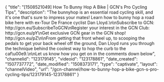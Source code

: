 {
    "title": "[1508521049] How To Bunny Hop A Bike | GCN's Pro Cycling Tips",
    "description": "The bunnyhop is an essential road cycling skill, and it's one that's sure to impress your mates! Learn how to bunny hop a road bike here with ex-Tour De France cyclist Dan Lloyd.\n\nSubscribe to GCN: http:\/\/gcn.eu\/SubscribeToGCN\nRegister your interest in the GCN Club: http:\/\/gcn.eu\/pY\nGet exclusive GCN gear in the GCN shop! http:\/\/gcn.eu\/pZ\n\nFrom getting that front wheel up, to scooping the pedals to get your back wheel off the ground, Dan Lloyd runs you through the technique behind the coolest way to hop the curb to the caf\u00e9.\n\nLet us know how you get on in the comments down below",
    "channelid": "123179145",
    "videoid": "123178861",
    "date_created": "1507737772",
    "date_modified": "1508373171",
    "type": "captivate",
    "layout": "channelVideo",
    "url": "\/gcn-channel\/how-to-bunny-hop-a-bike-gcn-s-pro-cycling-tips\/123179145-123178861"
}